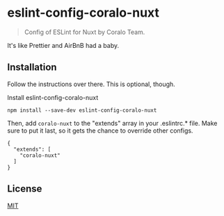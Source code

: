 # eslint-config-coralo-nuxt

> Config of ESLint for Nuxt by Coralo Team.

It's like Prettier and AirBnB had a baby.

## Installation

Follow the instructions over there. This is optional, though.

Install eslint-config-coralo-nuxt

```
npm install --save-dev eslint-config-coralo-nuxt
```

Then, add `coralo-nuxt` to the "extends" array in your .eslintrc.\* file. Make sure to put it last, so it gets the chance to override other configs.

```
{
  "extends": [
    "coralo-nuxt"
  ]
}
```

## License

[MIT](https://github.com/coralo/eslint-config-coralo-nuxt/blob/master/LICENSE)
